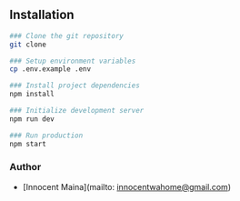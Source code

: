 ## Installation

```bash
### Clone the git repository
git clone

### Setup environment variables
cp .env.example .env

### Install project dependencies
npm install

### Initialize development server
npm run dev

### Run production
npm start
```

### Author

- [Innocent Maina](mailto: innocentwahome@gmail.com)
